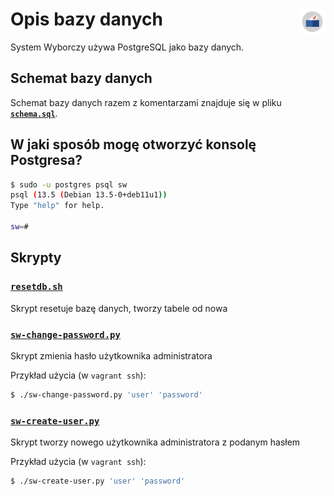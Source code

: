 # Opis bazy danych  <img src="../static/logo-with-embedded-font/logo-simple.svg" align="right" height="42px" width="42px">

System Wyborczy używa PostgreSQL jako bazy danych. 

## Schemat bazy danych

Schemat bazy danych razem z komentarzami znajduje się w pliku [**`schema.sql`**](./schema.sql).

## W jaki sposób mogę otworzyć konsolę Postgresa?

```bash
$ sudo -u postgres psql sw
psql (13.5 (Debian 13.5-0+deb11u1))
Type "help" for help.

sw=#
```

## Skrypty

### [`resetdb.sh`](./resetdb.sh)

Skrypt resetuje bazę danych, tworzy tabele od nowa

### [`sw-change-password.py`](./sw-change-password.py)

Skrypt zmienia hasło użytkownika administratora

Przykład użycia (w `vagrant ssh`):

```bash
$ ./sw-change-password.py 'user' 'password'
```

### [`sw-create-user.py`](./sw-create-user.py)

Skrypt tworzy nowego użytkownika administratora z podanym hasłem

Przykład użycia (w `vagrant ssh`):

```bash
$ ./sw-create-user.py 'user' 'password'
```
